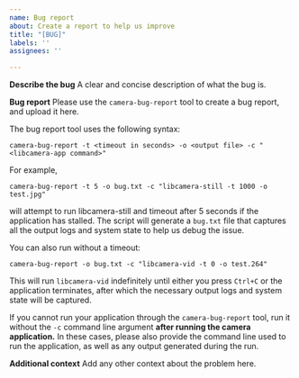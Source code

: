 ```yaml
---
name: Bug report
about: Create a report to help us improve
title: "[BUG]"
labels: ''
assignees: ''

---
```


**Describe the bug**
A clear and concise description of what the bug is.

**Bug report**
Please use the ``camera-bug-report`` tool to create a bug report, and upload it here.

The bug report tool uses the following syntax:

```
camera-bug-report -t <timeout in seconds> -o <output file> -c "<libcamera-app command>"
```

For example,

```
camera-bug-report -t 5 -o bug.txt -c "libcamera-still -t 1000 -o test.jpg"
```
will attempt to run libcamera-still and timeout after 5 seconds if the application has stalled. The script will generate a ``bug.txt`` file that captures all the output logs and system state to help us debug the issue.

You can also run without a timeout:

```
camera-bug-report -o bug.txt -c "libcamera-vid -t 0 -o test.264"
```
This will run ``libcamera-vid`` indefinitely until either you press ``Ctrl+C`` or the application terminates, after which the necessary output logs and system state will be captured.

If you cannot run your application through the ``camera-bug-report`` tool, run it without the ``-c`` command line argument **after running the camera application.**  In these cases, please also provide the command line used to run the application, as well as any output generated during the run.

**Additional context**
Add any other context about the problem here.
